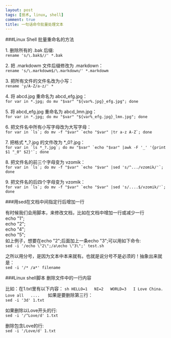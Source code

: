 ```yaml
---
layout: post
tags: [技术, linux, shell]
comment: true
title: 一句话命令批量处理文本
---
```


###Linux Shell 批量重命名的方法

1\. 删除所有的 .bak 后缀:  
   `rename 's/\.bak$//' *.bak`

2\. 把 .markdowm 文件后缀修改为 .markdown：  
   `rename 's/\.markdowm$/\.markdown/' *.markdowm`

3\. 把所有文件的文件名改为小写：  
   `rename 'y/A-Z/a-z/' *`

4\. 将 abcd.jpg 重命名为 abcd\_efg.jpg：  
   `for var in *.jpg; do mv "$var" "${var%.jpg}_efg.jpg"; done`

5\. 将 abcd\_efg.jpg 重命名为 abcd\_lmn.jpg：  
   `for var in *.jpg; do mv "$var" "${var%_efg.jpg}_lmn.jpg"; done`

6\. 把文件名中所有小写字母改为大写字母：  
   ``for var in `ls`; do mv -f "$var" `echo "$var" |tr a-z A-Z`; done``

7\. 把格式 \*\_?.jpg 的文件改为 \*\_0?.jpg：  
   ``for var in `ls *_?.jpg`; do mv "$var" `echo "$var" |awk -F '_' '{print $1 "_0" $2}'`; done``

8\. 把文件名的前三个字母变为 vzomik：  
   ``for var in `ls`; do mv -f "$var" `echo "$var" |sed 's/^.../vzomik/'`; done``

9\. 把文件名的后四个字母变为 vzomik：  
   ``for var in `ls`; do mv -f "$var" `echo "$var" |sed 's/....$/vzomik/'`; done``

###用sed在文档中间指定行后增加一行

有时候我们会用脚本，来修改文档，比如在文档中增加一行或减少一行  
    echo "1";  
    echo "2";  
    echo "4";  
    echo "5";  
如上例子，想要在echo "2";后面加上一条echo "3";可以用如下命令:  
``sed -i '/echo \"2\";/a\echo \"3\";' test.sh``

之所以用分号，是因为文本中本来就有。也就是说分号不是必须的！抽象出来就是：   
``sed -i '/* /a*' filename``

###Linux shell脚本 删除文件中的一行内容

比如：在1.txt里有以下内容：
``sh
HELLO=1  
NI=2  
WORLD=3  
I Love China.  
Love all  
....  
``
如果是要删除第三行：  
``sed -i '3d' 1.txt``

如果删除以Love开头的行:  
``sed -i '/^Love/d' 1.txt``

删除包含Love的行:  
``sed -i '/Love/d' 1.txt``

